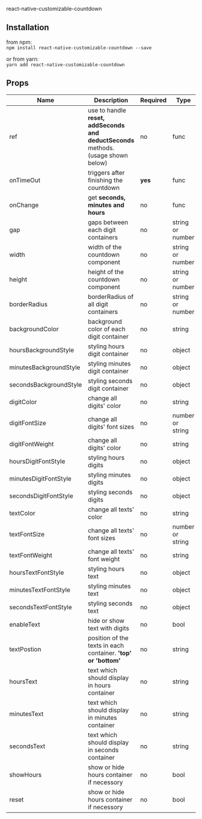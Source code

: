 react-native-customizable-countdown
## Installation

from npm:\
``` npm install react-native-customizable-countdown --save ```

or from yarn:\
``` yarn add react-native-customizable-countdown ```

## Props
| Name  | Description | Required | Type | default |
| ------------- | ------------- | ------------- | ------------- | ------------- |
| ref | use to handle **reset, addSeconds and deductSeconds** methods. (usage shown below) | no | func | none |
| onTimeOut | triggers after finishing the countdown | **yes** | func | none |
| onChange | get **seconds, minutes and hours** | no | func | none |
| gap | gaps between each digit containers | no | string or number | 5 |
| width | width of the countdown component | no | string or number | 200 |
| height | height of the countdown component | no | string or number | 80 |
| borderRadius | borderRadius of all digit containers | no | string or number | 5 |
| backgroundColor | background color of each digit container | no | string | 'white' |
| hoursBackgroundStyle | styling hours digit container | no | object | none |
| minutesBackgroundStyle | styling minutes digit container | no | object | none |
| secondsBackgroundStyle | styling seconds digit container | no | object | none |
| digitColor | change all digits' color | no | string | 'black' |
| digitFontSize | change all digits' font sizes | no | number or string | 18 |
| digitFontWeight | change all digits' color | no | string | none |
| hoursDigitFontStyle | styling hours digits  | no | object | none |
| minutesDigitFontStyle | styling minutes digits | no | object | none |
| secondsDigitFontStyle | styling seconds digits | no | object | none |
| textColor | change all texts' color | no | string | 'black' |
| textFontSize | change all texts' font sizes | no | number or string | 10 |
| textFontWeight | change all texts' font weight | no | string | none |
| hoursTextFontStyle | styling hours text  | no | object | none |
| minutesTextFontStyle | styling minutes text | no | object | none |
| secondsTextFontStyle | styling seconds text | no | object | none |
| enableText | hide or show text with digits | no | bool | none |
| textPostion | position of the texts in each container. **'top' or 'bottom'** | no | string | 'bottom' |
| hoursText | text which should display in hours container | no | string | 'Hours' |
| minutesText | text which should display in minutes container | no | string | 'Minutes' |
| secondsText | text which should display in seconds container | no | string | 'Seconds' |
| showHours | show or hide hours container if necessory | no | bool | true |
| reset | show or hide hours container if necessory | no | bool | true |


